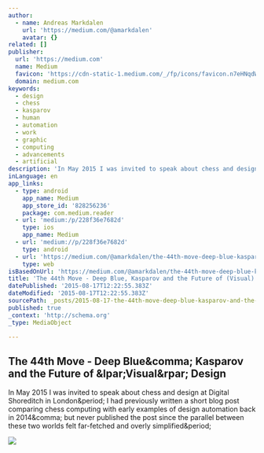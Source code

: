 ```yaml
---
author:
  - name: Andreas Markdalen
    url: 'https://medium.com/@amarkdalen'
    avatar: {}
related: []
publisher:
  url: 'https://medium.com'
  name: Medium
  favicon: 'https://cdn-static-1.medium.com/_/fp/icons/favicon.n7eHNqdWyHhbTLN2-3a-6g.ico'
  domain: medium.com
keywords:
  - design
  - chess
  - kasparov
  - human
  - automation
  - work
  - graphic
  - computing
  - advancements
  - artificial
description: 'In May 2015 I was invited to speak about chess and design at Digital Shoreditch in London. I had previously written a short blog post comparing chess computing with early examples of design automation back in 2014, but never published the post since the parallel between these two worlds felt far-fetched and overly simplified.'
inLanguage: en
app_links:
  - type: android
    app_name: Medium
    app_store_id: '828256236'
    package: com.medium.reader
  - url: 'medium:/p/228f36e7682d'
    type: ios
    app_name: Medium
  - url: 'medium://p/228f36e7682d'
    type: android
  - url: 'https://medium.com/@amarkdalen/the-44th-move-deep-blue-kasparov-and-the-future-of-visual-design-228f36e7682d'
    type: web
isBasedOnUrl: 'https://medium.com/@amarkdalen/the-44th-move-deep-blue-kasparov-and-the-future-of-visual-design-228f36e7682d'
title: 'The 44th Move - Deep Blue, Kasparov and the Future of (Visual) Design'
datePublished: '2015-08-17T12:22:55.383Z'
dateModified: '2015-08-17T12:22:55.383Z'
sourcePath: _posts/2015-08-17-the-44th-move-deep-blue-kasparov-and-the-future-of-visua.md
published: true
_context: 'http://schema.org'
_type: MediaObject

---
```

<article style=""><h1>The 44th Move - Deep Blue&amp;comma; Kasparov and the Future of &amp;lpar;Visual&amp;rpar; Design</h1><p>In May 2015 I was invited to speak about chess and design at Digital Shoreditch in London&amp;period; I had previously written a short blog post comparing chess computing with early examples of design automation back in 2014&amp;comma; but never published the post since the parallel between these two worlds felt far-fetched and overly simplified&amp;period;</p><img src="https://d262ilb51hltx0.cloudfront.net/max/800/1*w1AnrcvzDWtwUOJJ94Wxow.jpeg" /></article>